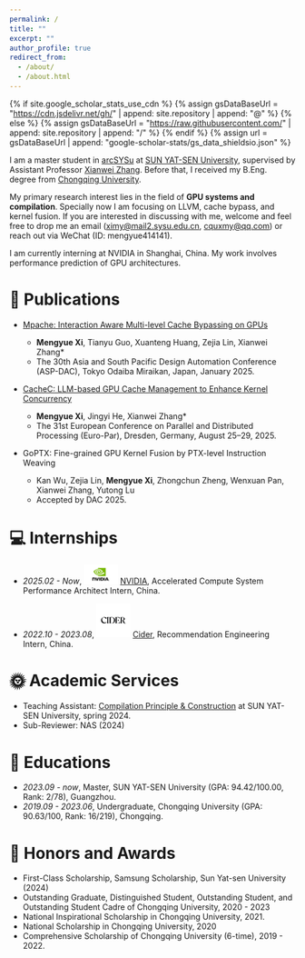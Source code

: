 ```yaml
---
permalink: /
title: ""
excerpt: ""
author_profile: true
redirect_from: 
  - /about/
  - /about.html
---
```


{% if site.google_scholar_stats_use_cdn %}
{% assign gsDataBaseUrl = "https://cdn.jsdelivr.net/gh/" | append: site.repository | append: "@" %}
{% else %}
{% assign gsDataBaseUrl = "https://raw.githubusercontent.com/" | append: site.repository | append: "/" %}
{% endif %}
{% assign url = gsDataBaseUrl | append: "google-scholar-stats/gs_data_shieldsio.json" %}

<span class='anchor' id='about-me'></span>

I am a master student in [arcSYSu](https://github.com/arcsysu) at [SUN YAT-SEN University](https://www.sysu.edu.cn/sysuen/), supervised by Assistant Professor [Xianwei Zhang](https://xianweiz.github.io/). Before that, I received my B.Eng. degree from [Chongqing University](http://www.cse.cqu.edu.cn/).

My primary research interest lies in the field of **GPU systems and compilation**. Specially now I am focusing on LLVM, cache bypass, and kernel fusion.
If you are interested in discussing with me, welcome and feel free to drop me an email (ximy@mail2.sysu.edu.cn, cquxmy@qq.com) or reach out via WeChat (ID: mengyue414141).

I am currently interning at NVIDIA in Shanghai, China. My work involves performance prediction of GPU architectures.

<!-- Here is my  <a href ="../files/CV.pdf">CV</a>. -->
<!-- Here is my <a href="../files/CV.pdf" title="Mengyue Xi's CV">CV</a>. -->


# 📝 Publications
- [Mpache: Interaction Aware Multi-level Cache Bypassing on GPUs](https://dl.acm.org/doi/10.1145/3658617.3697568)
  - **Mengyue Xi**, Tianyu Guo, Xuanteng Huang, Zejia Lin, Xianwei Zhang\*
  - The 30th Asia and South Pacific Design Automation Conference (ASP-DAC), Tokyo Odaiba Miraikan, Japan, January 2025.

- [CacheC: LLM-based GPU Cache Management to Enhance Kernel Concurrency](https://link.springer.com/chapter/10.1007/978-3-031-99857-7_9)
  - **Mengyue Xi**, Jingyi He, Xianwei Zhang\*
  - The 31st European Conference on Parallel and Distributed Processing (Euro-Par), Dresden, Germany, August 25–29, 2025.

- GoPTX: Fine-grained GPU Kernel Fusion by PTX-level Instruction Weaving
  - Kan Wu, Zejia Lin, **Mengyue Xi**, Zhongchun Zheng, Wenxuan Pan, Xianwei Zhang, Yutong Lu
  - Accepted by DAC 2025.

# 💻 Internships
<!-- - *2025.02 - Now*, [NVIDIA](https://www.nvidia.cn/), Accelerated Compute System Performance Architect Intern, China. -->
- *2025.02 - Now*, <img src="images/nvidia-logo-vert.png" width="60"> [NVIDIA](https://www.nvidia.cn/), Accelerated Compute System Performance Architect Intern, China. 

- *2022.10 - 2023.08*, <img src="images/cider.jpg" width="60"> [Cider](https://www.shopcider.com/), Recommendation Engineering Intern, China. 


# 🌞 Academic Services
- Teaching Assistant: [Compilation Principle & Construction](https://arcsysu.github.io/teach/dcs290/s2024.html) at SUN YAT-SEN University, spring 2024.
- Sub-Reviewer: NAS (2024)

# 📖 Educations
- *2023.09 - now*, Master, SUN YAT-SEN University (GPA: 94.42/100.00, Rank: 2/78), Guangzhou. 
- *2019.09 - 2023.06*, Undergraduate, Chongqing University (GPA: 90.63/100, Rank: 16/219), Chongqing.


# 🏅 Honors and Awards
- First-Class Scholarship, Samsung Scholarship, Sun Yat-sen University (2024)
- Outstanding Graduate, Distinguished Student, Outstanding Student, and Outstanding Student Cadre of Chongqing University, 2020 - 2023
- National Inspirational Scholarship in Chongqing University, 2021.
- National Scholarship in Chongqing University, 2020
- Comprehensive Scholarship of Chongqing University (6-time), 2019 - 2022.